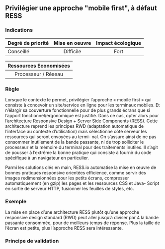 ## Privilégier une approche "mobile first", à défaut RESS

### Indications
| Degré de priorité |      Mise en oeuvre       |  Impact écologique    | 
|-------------------|:-------------------------:|:---------------------:|
| Conseillé         | Difficile                 | Fort                  | 


|Ressources Economisées                                      |
|:----------------------------------------------------------:|
|Processeur / Réseau  |

### Règle
Lorsque le contexte le permet, privilégier l’approche « mobile first » qui consiste à concevoir un site/service en ligne pour les terminaux mobiles.
Et n’élargir sa couverture fonctionnelle pour de plus grands écrans que si l’apport fonctionnel/ergonomique est justifié. Dans ce cas, opter alors pour l’architecture Responsive Design + Server Side Components (RESS). Cette architecture reprend les principes RWD (adaptation automatique de l’interface au contexte d’utilisation) mais sélectionne côté serveur les ressources qui seront envoyées au termi- nal. On s’assure ainsi de ne pas consommer inutilement de la bande passante, ni de trop solliciter le processeur et la mémoire du terminal pour des traitements inutiles. Il s’agit de pousser à l’extrême la bonne pratique qui consiste à fournir du code spécifique à un navigateur en particulier.

Parmi les solutions clés en main, RESS.io automatise la mise en œuvre de bonnes pratiques responsive orientées efficience, comme servir des images redimensionnées pour les petits écrans, compresser automatiquement (en gzip) les pages et les ressources CSS et Java- Script en sortie de serveur HTTP, fusionner les feuilles de styles, etc.

### Exemple
La mise en place d’une architecture RESS plutôt qu’une approche responsive design standard (RWD) peut aller jusqu’à diviser par 4 la bande passante consommée, pour de meilleurs temps de réponse. Plus la taille de l’écran est petite, plus l’approche RESS sera intéressante.

### Principe de validation
